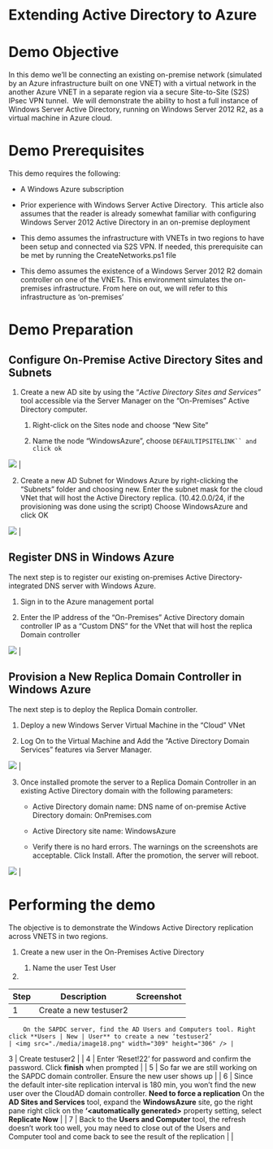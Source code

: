 
Extending Active Directory to Azure
=========

Demo Objective
=========

In this demo we’ll be connecting an existing on-premise network (simulated by an Azure infrastructure built on one VNET) with a virtual network in the another Azure VNET in a separate region via a secure Site-to-Site (S2S) IPsec VPN tunnel.  We will demonstrate the ability to host a full instance of Windows Server Active Directory, running on Windows Server 2012 R2, as a virtual machine in Azure cloud.

Demo Prerequisites
==================

This demo requires the following:

-   A Windows Azure subscription

-   Prior experience with Windows Server Active Directory.  This article also assumes that the reader is already somewhat familiar with configuring Windows Server 2012 Active Directory in an on-premise deployment

-   This demo assumes the infrastructure with VNETs in two regions to have been setup and connected via S2S VPN. If needed, this prerequisite can be met by running the CreateNetworks.ps1 file

-   This demo assumes the existence of a Windows Server 2012 R2 domain controller on one of the VNETs. This environment simulates the on-premises infrastructure. From here on out, we will refer to this infrastructure as ‘on-premises’

Demo Preparation
================

Configure On-Premise Active Directory Sites and Subnets
-------------------------------------------------------

1.  Create a new AD site by using the “*Active Directory Sites and Services”* tool accessible via the Server Manager on the “On-Premises” Active Directory computer.

    1.  Right-click on the Sites node and choose “New Site”

    2.  Name the node “WindowsAzure”, choose ``` DEFAULTIPSITELINK`` and click ok ```
 
<img src="./media/Site.png" />  |
<!-- -->

2.  Create a new AD Subnet for Windows Azure by right-clicking the “Subnets” folder and choosing new. Enter the subnet mask for the cloud VNet that will host the Active Directory replica. (10.42.0.0/24, if the provisioning was done using the script) Choose WindowsAzure and click OK

<img src="./media/Subnet.png" />  |

Register DNS in Windows Azure
-----------------------------

The next step is to register our existing on-premises Active Directory-integrated DNS server with Windows Azure.

1.  Sign in to the Azure management portal

2.  Enter the IP address of the “On-Premises” Active Directory domain controller IP as a “Custom DNS” for the VNet that will host the replica Domain controller<span id="provision-a-new-replica-domain-controlle" class="anchor"></span>

<img src="./media/DNS.png" />  |

Provision a New Replica Domain Controller in Windows Azure
----------------------------------------------------------

The next step is to deploy the Replica Domain controller.

1.  Deploy a new Windows Server Virtual Machine in the “Cloud” VNet

2.  Log On to the Virtual Machine and Add the “Active Directory Domain Services” features via Server Manager.

<img src="./media/AddFeature.png" />  |


3.  Once installed promote the server to a Replica Domain Controller in an existing Active Directory domain with the following parameters:  

    -   Active Directory domain name: DNS name of on-premise Active Directory domain: OnPremises.com

    -   Active Directory site name: WindowsAzure

    -   Verify there is no hard errors. The warnings on the screenshots are acceptable. Click Install. After the promotion, the server will reboot.

<img src="./media/DCPromo.png" />  |


Performing the demo
===================

The objective is to demonstrate the Windows Active Directory replication across VNETS in two regions.

1.  Create a new user in the On-Premises Active Directory

    1.  Name the user Test User

2.  

| Step | Description            | Screenshot |
|------|------------------------|------------|
| 1    | Create a new testuser2 |            |

        On the SAPDC server, find the AD Users and Computers tool. Right click **Users | New | User** to create a new ‘testuser2’                                                                      | <img src="./media/image18.png" width="309" height="306" /> |

3 | Create testuser2 | | 4 | Enter ‘Reset!22’ for password and confirm the password. Click **finish** when prompted | | 5 | So far we are still working on the SAPDC domain controller. Ensure the new user shows up | | 6 | Since the default inter-site replication interval is 180 min, you won’t find the new user over the CloudAD domain controller. **Need to force a replication** On the **AD Sites and Services** tool, expand the **WindowsAzure** site, go the right pane right click on the **‘&lt;automatically generated&gt;** property setting, select **Replicate Now** | | 7 | Back to the **Users and Computer** tool, the refresh doesn’t work too well, you may need to close out of the Users and Computer tool and come back to see the result of the replication | |
